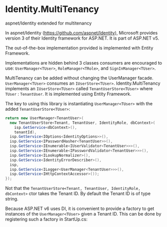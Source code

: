 # Identity.MultiTenancy
aspnet/Identity extended for multitenancy

In aspnet/Identity (https://github.com/aspnet/Identity), Microsoft provides version 3 of their Identity framework for ASP.NET.  It is part of ASP.NET v5.

The out-of-the-box implementation provided is implemented with Entity Framework.

Implementations are hidden behind 3 classes consumers are encouraged to use:  `UserManager<TUser>`, `RoleManager<TRole>`, and `SignInManager<TUser>`.

MultiTenancy can be added without changing the UserManager facade.  `UserManager<TUser>` consumes an `IUserStore<TUser>`.  Identity.MultiTenancy implements an `IUserStore<TUser>` called `TenantUserStore<TUser>` where `TUser` : `TenantUser`.  It is implemented using Entity Framework.

The key to using this library is instantiating `UserManager<TUser>` with the added `TenantUserStore<TUser>`:
```c#
return new UserManager<TenantUser>(
  new TenantUserStore<Tenant, TenantUser, IdentityRole, dbContext>(
    isp.GetService<dbContext>(), 
    tenantId),
  isp.GetService<IOptions<IdentityOptions>>(), 
  isp.GetService<IPasswordHasher<TenantUser>>(), 
  isp.GetService<IEnumerable<IUserValidator<TenantUser>>>(), 
  isp.GetService<IEnumerable<IPasswordValidator<TenantUser>>>(), 
  isp.GetService<ILookupNormalizer>(),
  isp.GetService<IdentityErrorDescriber>(), 
  isp,
  isp.GetService<ILogger<UserManager<TenantUser>>>(),
  isp.GetService<IHttpContextAccessor>());
});
```
Not that the `TenantUserStore<Tenant, TenantUser, IdentityRole, dbContext>` ctor takes the Tenant ID.  By default the Tenant ID is of type string.

Because ASP.NET v6 uses DI, it is convenient to provide a factory to get instances of the `UserManager<TUser>` given a Tenant ID.  This can be done by registering such a factory in StartUp.cs:
```c#
```
